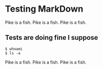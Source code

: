 # Testing MarkDown

Pike is a fish.
Pike is a fish.
Pike is a fish.

## Tests are doing fine I suppose

	$ whoami
	$ ls -a

Pike is a fish.
Pike is a fish.
Pike is a fish.
